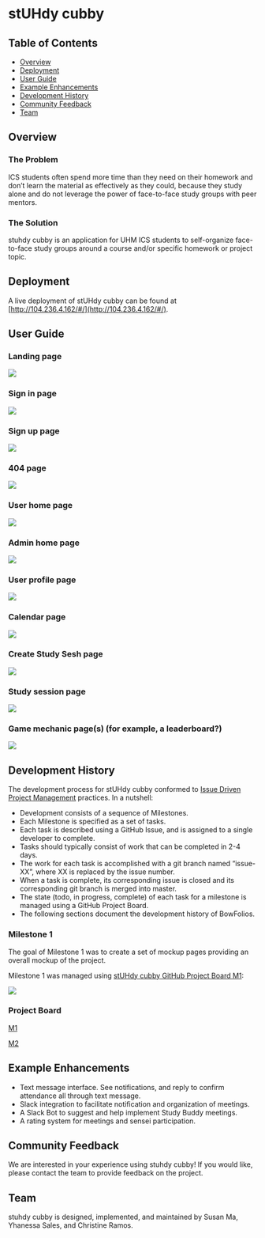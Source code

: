 # stUHdy cubby

## Table of Contents
* [Overview](#overview)
* [Deployment](#deployment)
* [User Guide](#user-guide)
* [Example Enhancements](#example-enhancements)
* [Development History](#development-history)
* [Community Feedback](#community-feedback)
* [Team](#team)

## Overview
### The Problem
ICS students often spend more time than they need on their homework and don’t learn the material as effectively as they could, because they study alone and do not leverage the power of face-to-face study groups with peer mentors.

### The Solution
stuhdy cubby is an application for UHM ICS students to self-organize face-to-face study groups around a course and/or specific homework or project topic.

## Deployment
A live deployment of stUHdy cubby can be found at [http://104.236.4.162/#/](http://104.236.4.162/#/).

## User Guide
### Landing page

![](imgs/deployedlanding.png)

### Sign in page

![](imgs/deployedsignin.png)

### Sign up page

![](imgs/deployedsignup.png)

### 404 page

![](imgs/deployed404.png)

### User home page

![](imgs/deployeduserhomepage.png)

### Admin home page

![](imgs/admin.png)

### User profile page

![](imgs/user-profile.PNG)

### Calendar page

![](imgs/deployedcalendar.png)

### Create Study Sesh page

![](imgs/createsession.png)

### Study session page

![](imgs/studysession.png)

### Game mechanic page(s) (for example, a leaderboard?)

![](imgs/gamemechanic.png)

## Development History
The development process for stUHdy cubby conformed to [Issue Driven Project Management](http://courses.ics.hawaii.edu/ics314s21/morea/project-management/reading-guidelines-idpm.html) practices. In a nutshell:

* Development consists of a sequence of Milestones.
* Each Milestone is specified as a set of tasks.
* Each task is described using a GitHub Issue, and is assigned to a single developer to complete.
* Tasks should typically consist of work that can be completed in 2-4 days.
* The work for each task is accomplished with a git branch named “issue-XX”, where XX is replaced by the issue number.
* When a task is complete, its corresponding issue is closed and its corresponding git branch is merged into master.
* The state (todo, in progress, complete) of each task for a milestone is managed using a GitHub Project Board.
* The following sections document the development history of BowFolios.

### Milestone 1
The goal of Milestone 1 was to create a set of mockup pages providing an overall mockup of the project.

Milestone 1 was managed using [stUHdy cubby GitHub Project Board M1](https://github.com/stuhdy-cubby/stuhdy-cubby/projects/1):

![](imgs/m1-screenshot.png)

### Project Board
[M1](https://github.com/stuhdy-cubby/stuhdy-cubby/projects/1)

[M2](https://github.com/stuhdy-cubby/stuhdy-cubby/projects/2)

## Example Enhancements
* Text message interface. See notifications, and reply to confirm attendance all through text message.
* Slack integration to facilitate notification and organization of meetings.
* A Slack Bot to suggest and help implement Study Buddy meetings.
* A rating system for meetings and sensei participation.

## Community Feedback
We are interested in your experience using stuhdy cubby! If you would like, please contact the team to provide feedback on the project.

## Team
stuhdy cubby is designed, implemented, and maintained by Susan Ma, Yhanessa Sales, and Christine Ramos.
